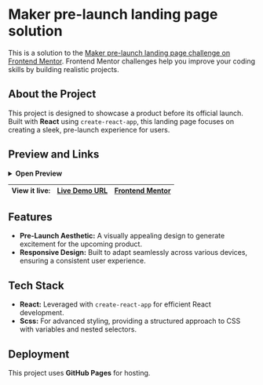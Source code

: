 # Maker pre-launch landing page solution

This is a solution to the [Maker pre-launch landing page challenge on Frontend Mentor](https://www.frontendmentor.io/challenges/maker-prelaunch-landing-page-WVZIJtKLd). Frontend Mentor challenges help you improve your coding skills by building realistic projects.

## About the Project

This project is designed to showcase a product before its official launch. Built with **React** using `create-react-app`, this landing page focuses on creating a sleek, pre-launch experience for users.

## Preview and Links

<details>
<summary><b>Open Preview</b></summary>
<br>

![](./preview.png)

<br>
</details>

| View it live: | [Live Demo URL](https://ionstici.github.io/maker-pre-launch-landing-page) | [Frontend Mentor](https://www.frontendmentor.io/solutions/maker-prelaunch-landing-page-gpR9ScGgva) |
| ------------- | ------------------------------------------------------------------------- | -------------------------------------------------------------------------------------------------- |

## Features

- **Pre-Launch Aesthetic:** A visually appealing design to generate excitement for the upcoming product.
- **Responsive Design:** Built to adapt seamlessly across various devices, ensuring a consistent user experience.

## Tech Stack

- **React:** Leveraged with `create-react-app` for efficient React development.
- **Scss:** For advanced styling, providing a structured approach to CSS with variables and nested selectors.

## Deployment

This project uses **GitHub Pages** for hosting.
